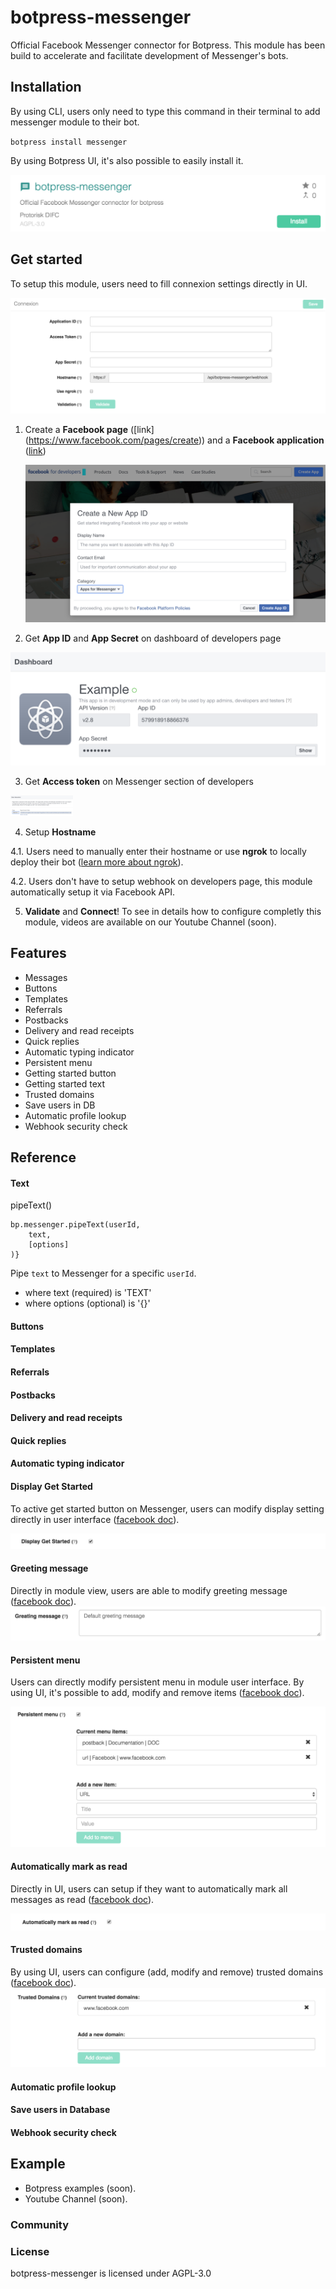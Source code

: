 # botpress-messenger

Official Facebook Messenger connector for Botpress. This module has been build to accelerate and facilitate development of Messenger's bots.

## Installation

By using CLI, users only need to type this command in their terminal to add messenger module to their bot.

`botpress install messenger`

By using Botpress UI, it's also possible to easily install it.

![Install modules](/assets/install-messenger-module.png)

## Get started

To setup this module, users need to fill connexion settings directly in UI.

![Connexion settings](/assets/connexion-settings.png)

1. Create a **Facebook page** \([link]
(https://www.facebook.com/pages/create)\) and a **Facebook application** \([link](https://developers.facebook.com)\)
  
    ![Create app](/assets/create-app-facebook.png)

2. Get **App ID** and **App Secret** on dashboard of developers page

  ![App id and app secret](/assets/app-id-app-secret.png)

3. Get **Access token** on Messenger section of developers 

<img alt='Acces token' src='/assets/access-token.png' width='100px;' />

4. Setup **Hostname**

  4.1. Users need to manually enter their hostname or use **ngrok** to locally deploy their bot \([learn more about ngrok](https://ngrok.com)\).

  4.2. Users don't have to setup webhook on developers page, this module automatically setup it via Facebook API.

5. **Validate** and **Connect**! 
  To see in details how to configure completly this module, videos are available on our Youtube Channel \(soon\).


## Features

* Messages
* Buttons
* Templates
* Referrals
* Postbacks
* Delivery and read receipts
* Quick replies
* Automatic typing indicator
* Persistent menu
* Getting started button
* Getting started text
* Trusted domains
* Save users in DB
* Automatic profile lookup
* Webhook security check

## Reference

#### Text

pipeText()

```
bp.messenger.pipeText(userId,
    text,
    [options]
)}
```

Pipe `text` to Messenger for a specific `userId`. 
* where text (required) is 'TEXT'
* where options (optional) is '{}'






#### Buttons

#### Templates

#### Referrals

#### Postbacks

#### Delivery and read receipts

#### Quick replies

#### Automatic typing indicator

#### Display Get Started

To active get started button on Messenger, users can modify display setting directly in user interface \([facebook doc](https://developers.facebook.com/docs/messenger-platform/thread-settings/get-started-button)\).

![Get started button](/assets/get-started-button.png)

#### Greeting message

Directly in module view, users are able to modify greeting message \([facebook doc](https://developers.facebook.com/docs/messenger-platform/thread-settings/greeting-text)\).
![Greeting message](/assets/greeting-message.png)

#### Persistent menu

Users can directly modify persistent menu in module user interface. By using UI, it's possible to add, modify and remove items \([facebook doc](https://developers.facebook.com/docs/messenger-platform/thread-settings/persistent-menu)\).

![Persistent menu](/assets/persistant-menu.png)

#### Automatically mark as read

Directly in UI, users can setup if they want to automatically mark all messages as read \([facebook doc](https://developers.facebook.com/docs/messenger-platform/webhook-reference/message-read)\).

![](/assets/mark-as-read.png)

#### Trusted domains

By using UI, users can configure \(add, modify and remove\) trusted domains \([facebook doc](https://developers.facebook.com/docs/messenger-platform/thread-settings/domain-whitelisting)\).
![Trusted domains](/assets/trusted-domains.png)

#### Automatic profile lookup

#### Save users in Database

#### Webhook security check

## Example

* Botpress examples \(soon\).
* Youtube Channel \(soon\).

### Community

### License

botpress-messenger is licensed under AGPL-3.0


